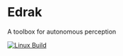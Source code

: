 # Edrak
A toolbox for autonomous perception 

[![Linux Build](https://github.com/HemaZ/Edrak/actions/workflows/Linux.yml/badge.svg?branch=main)](https://github.com/HemaZ/Edrak/actions/workflows/Linux.yml)
